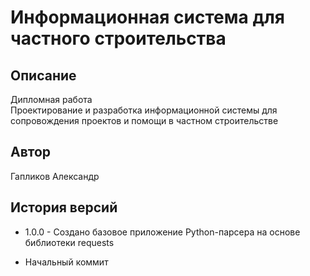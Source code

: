 # Информационная система для частного строительства

## Описание

Дипломная работа \
Проектирование и разработка информационной системы для сопровождения проектов и помощи 
в частном строительстве

## Автор

Гапликов Александр

## История версий


*  1.0.0 - Создано базовое приложение Python-парсера на основе библиотеки requests

*  Начальный коммит
